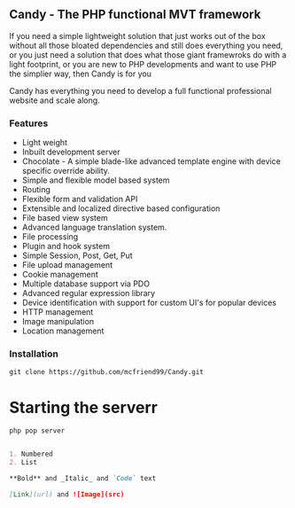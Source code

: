 ## Candy - The PHP functional MVT framework

If you need a simple lightweight solution that just works out of the box without all those bloated dependencies and still does everything you need, or you just need a solution that does what those giant framewroks do with a light footprint, or you are new to PHP developments and want to use PHP the simplier way, then Candy is for you

Candy has everything you need to develop a full functional professional website and scale along.

### Features

- Light weight
- Inbuilt development server
- Chocolate - A simple blade-like advanced template engine with device specific override ability.
- Simple and flexible model based system
- Routing
- Flexible form and validation API
- Extensible and localized directive based configuration
- File based view system
- Advanced language translation system.
- File processing
- Plugin and hook system
- Simple Session, Post, Get, Put
- File upload management
- Cookie management
- Multiple database support via PDO
- Advanced regular expression library
- Device identification with support for custom UI's for popular devices
- HTTP management
- Image manipulation
- Location management

### Installation

```
git clone https://github.com/mcfriend99/Candy.git
```

# Starting the serverr

```
php pop server
```

```markdown

1. Numbered
2. List

**Bold** and _Italic_ and `Code` text

[Link](url) and ![Image](src)
```
